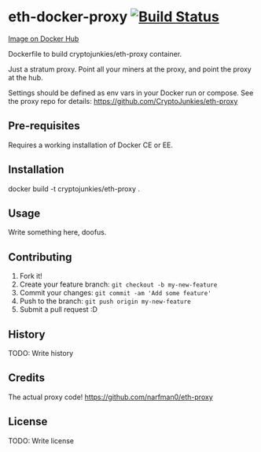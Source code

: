 # eth-docker-proxy [![Build Status](https://travis-ci.org/CryptoJunkies/eth-docker-proxy.svg?branch=master)](https://travis-ci.org/CryptoJunkies/eth-docker-proxy)
[Image on Docker Hub](https://hub.docker.com/r/cryptojunkies/eth-proxy/)

Dockerfile to build cryptojunkies/eth-proxy container.

Just a stratum proxy.  Point all your miners at the proxy, and point the proxy at the hub.

Settings should be defined as env vars in your Docker run or compose.  See the proxy repo for details:
https://github.com/CryptoJunkies/eth-proxy

## Pre-requisites

Requires a working installation of Docker CE or EE.

## Installation

docker build -t cryptojunkies/eth-proxy .

## Usage

Write something here, doofus.

## Contributing

1. Fork it!
2. Create your feature branch: `git checkout -b my-new-feature`
3. Commit your changes: `git commit -am 'Add some feature'`
4. Push to the branch: `git push origin my-new-feature`
5. Submit a pull request :D

## History

TODO: Write history

## Credits

The actual proxy code!
https://github.com/narfman0/eth-proxy

## License

TODO: Write license
